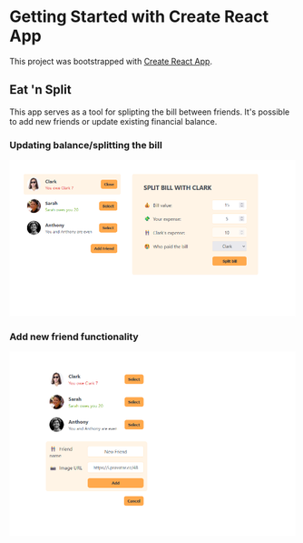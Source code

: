 # Getting Started with Create React App

This project was bootstrapped with [Create React App](https://github.com/facebook/create-react-app).

## Eat 'n Split

This app serves as a tool for splipting the bill between friends. 
It's possible to add new friends or update existing financial balance.
### Updating balance/splitting the bill
![default view](./public/views/img1.png)

### Add new friend functionality
![updated view](./public/views/img2.png)